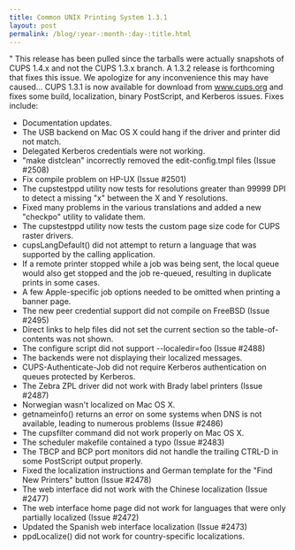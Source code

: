 ```yaml
---
title: Common UNIX Printing System 1.3.1
layout: post
permalink: /blog/:year-:month-:day-:title.html
---
```


" This release has been pulled since the tarballs were actually snapshots of CUPS 1.4.x and not the CUPS 1.3.x branch. A 1.3.2 release is forthcoming that fixes this issue. We apologize for any inconvenience this may have caused...
CUPS 1.3.1 is now available for download from www.cups.org and fixes some build, localization, binary PostScript, and Kerberos issues. Fixes include:
- Documentation updates.
- The USB backend on Mac OS X could hang if the driver and printer did not match.
- Delegated Kerberos credentials were not working.
- &quot;make distclean&quot; incorrectly removed the edit-config.tmpl files (Issue #2508)
- Fix compile problem on HP-UX (Issue #2501)
- The cupstestppd utility now tests for resolutions greater than 99999 DPI to detect a missing  &quot;x&quot; between the X and Y resolutions.
- Fixed many problems in the various translations and added a new &quot;checkpo&quot; utility to validate them.
- The cupstestppd utility now tests the custom page size code for CUPS raster drivers.
- cupsLangDefault() did not attempt to return a language that was supported by the calling application.
- If a remote printer stopped while a job was being sent, the local queue would also get stopped and the job re-queued, resulting in duplicate prints in some cases.
- A few Apple-specific job options needed to be omitted when printing a banner page.
- The new peer credential support did not compile on FreeBSD (Issue #2495)
- Direct links to help files did not set the current section so the table-of-contents was not shown.
- The configure script did not support --localedir=foo (Issue #2488)
- The backends were not displaying their localized messages.
- CUPS-Authenticate-Job did not require Kerberos authentication on queues protected by Kerberos.
- The Zebra ZPL driver did not work with Brady label printers (Issue #2487)
- Norwegian wasn't localized on Mac OS X.
- getnameinfo() returns an error on some systems when DNS is not available, leading to numerous problems (Issue #2486)
- The cupsfilter command did not work properly on Mac OS X.
- The scheduler makefile contained a typo (Issue #2483)
- The TBCP and BCP port monitors did not handle the trailing CTRL-D in some PostScript output properly.
- Fixed the localization instructions and German template for the &quot;Find New Printers&quot; button (Issue #2478)
- The web interface did not work with the Chinese localization (Issue #2477)
- The web interface home page did not work for languages that were only partially localized (Issue #2472)
- Updated the Spanish web interface localization (Issue #2473)
- ppdLocalize() did not work for country-specific localizations.
